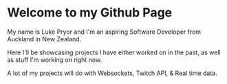 # Welcome to my Github Page

My name is Luke Pryor and I'm an aspiring Software Developer from Auckland in New Zealand.

Here I'll be showcasing projects I have either worked on in the past, as well as stuff I'm working on right now.

A lot of my projects will do with Websockets, Twitch API, & Real time data.

<!--
**mizticNZ/mizticNZ** is a ✨ _special_ ✨ repository because its `README.md` (this file) appears on your GitHub profile.

Here are some ideas to get you started:

- 🔭 I’m currently working on ...
- 🌱 I’m currently learning ...
- 👯 I’m looking to collaborate on ...
- 🤔 I’m looking for help with ...
- 💬 Ask me about ...
- 📫 How to reach me: ...
- 😄 Pronouns: ...
- ⚡ Fun fact: ...
-->
